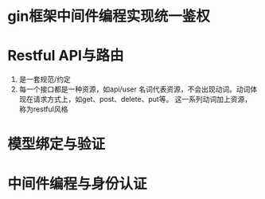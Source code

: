 # gin框架中间件编程实现统一鉴权
# Restful API与路由
1. 是一套规范/约定
2. 每一个接口都是一种资源，如api/user 名词代表资源，不会出现动词。动词体现在请求方式上，如get、post、delete、put等。
   这一系列动词加上资源，称为restful风格
# 模型绑定与验证
# 中间件编程与身份认证